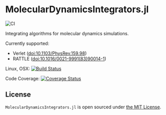 # MolecularDynamicsIntegrators.jl

![CI](https://github.com/sunoru/MolecularDynamicsIntegrators.jl/workflows/CI/badge.svg)

Integrating algorithms for molecular dynamics simulations.

Currently supported:

- Verlet ([doi:10.1103/PhysRev.159.98](https://doi.org/10.1103/PhysRev.159.98))
- RATTLE ([doi:10.1016/0021-9991(83)90014-1](https://doi.org/10.1016/0021-9991(83)90014-1))
 
Linux, OSX:
[![Build Status](https://travis-ci.com/sunoru/MolecularDynamicsIntegrators.jl.svg?token=uGS4ihFWdBzFjMhAeJkd&branch=master)](https://travis-ci.com/sunoru/MolecularDynamicsIntegrators.jl)

Code Coverage:
[![Coverage Status](https://coveralls.io/repos/github/sunoru/MolecularDynamicsIntegrators.jl/badge.svg)](https://coveralls.io/github/sunoru/MolecularDynamicsIntegrators.jl)


## License

`MolecularDynamicsIntegrators.jl` is open sourced under [the MIT License](./LICENSE).
